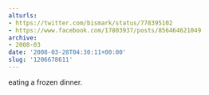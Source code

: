 ```yaml
---
alturls:
- https://twitter.com/bismark/status/778395102
- https://www.facebook.com/17803937/posts/856464621049
archive:
- 2008-03
date: '2008-03-28T04:30:11+00:00'
slug: '1206678611'
---
```


eating a frozen dinner.

